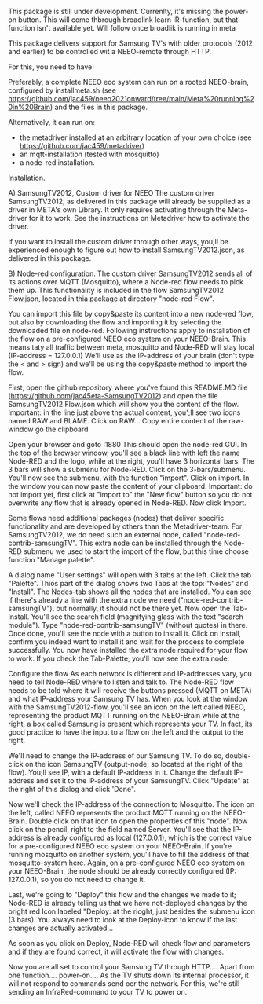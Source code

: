 
This package is still under development.
Currenlty, it's missing the power-on button. This will come thbrough broadlink learn IR-function, but that function isn't available yet.
Will follow once broadlik is running in meta

This package delivers support for Samsung TV's with older protocols (2012 and earlier) to be controlled wit a NEEO-remote through HTTP.

For this, you need to have:

Preferably, a complete NEEO eco system can run on a rooted NEEO-brain, configured by installmeta.sh (see https://github.com/jac459/neeo2021onward/tree/main/Meta%20running%20in%20Brain)
and the files in this package.
 
Alternatively, it can run on:
- the metadriver installed at an arbitrary location of your own choice (see https://github.com/jac459/metadriver)
- an mqtt-installation (tested with mosquitto)
- a node-red installation.


Installation.

A) SamsungTV2012, Custom driver for NEEO
The custom driver SamsungTV2012, as delivered in this package will already be supplied as a driver in META's own Library.
It only requires activating through the Meta-driver for it to work. See the instructions on Metadriver how to activate the driver.  

If you want to install the custom driver through other ways, you;ll be experienced enough to figure out how to install SamsungTV2012.json, as delivered in this package.

B) Node-red configuration.
The custom driver SamsungTV2012 sends all of its actions over MQTT (Mosquitto), where a Node-red flow needs to pick them up.
This functionality is included in the flow SamsungTV2012 Flow.json, located in thia package at directory "node-red Flow".

You can import this file by copy&paste its content into a new node-red flow, but also by downloading the flow and importing it by selecting the downloaded file on node-red. 
Following instructions apply to installation of the flow on a pre-configured NEEO eco system on your NEEO-Brain.  This means taty all traffic between meta, mosquitto and Node-RED will stay local (IP-address = 127.0.0.1) 
We'll use <ip-address Brain> as the IP-address of your brain (don't type the < and > sign) and we'll be using the copy&paste method to import the flow.

First, open the github repository where you've found this README.MD file (https://github.com/jac45eta-SamsungTV2012) and open the file SamsungTV2012 Flow.json which will show you the content of the flow.
Important: in the line just above the actual content, you';ll see two icons named RAW and BLAME. Click on RAW...
Copy entire content of the raw-window go the clipboard 

Open your browser and goto <ip-address Brain>:1880
This should open the node-red GUI.
In the top of the browser window, you'll see a black line with left the name Node-RED and the logo, while at the right, you'll have 3 horizontal bars. The 3 bars will show a submenu for Node-RED.
Click on the 3-bars/submenu. 
You'll now see the submenu, with the function "import". Click on import.
In the window you can now paste the content of your clipboard.
Important: do not import yet, first click at "import to" the "New flow" button so you do not overwrite any flow that is already opened in Node-RED.
Now click Import.

Some flows need additional packages (nodes) that deliver specific functionality and are developed by others than the Metadriver-team. 
For SamsungTV2012, we do need such an external node, called "node-red-contrib-samsungTV". 
This extra node can be installed  through the Node-RED submenu we used to start the import of the flow, but this time choose function "Manage palette". 

A dialog name "User settings" will open with 3 tabs at the left. Click the tab "Palette". Thios part of the dialog shows two Tabs at the top: "Nodes" and "Install". 
The Nodes-tab shows all the nodes that are installed. You can see if there's already a line with the extra node we need ("node-red-contrib-samsungTV"), but normally, it should not be there yet.
Now open the Tab-Install. You'll see the search field (magnifying glass with the text "search module"). Type "node-red-contrib-samsungTV" (without quotes) in there.
Once done, you'll see the node with a button to install it. Click on install, confirm you indeed want to install it and wait for the process to complete successfully.
You now have installed the extra node required for your flow to work. If you check the Tab-Palette, you'll now see the extra node.

Configure the flow
As each network is different and IP-addresses vary, you need to tell Node-RED where to listen and talk to.
The Node-RED flow needs to be told where it will receive the buttons pressed (MQTT on META) and what IP-address your Samsung TV has.
When you look at the window with the SamsungTV2012-flow, you'll see an icon on the left called NEEO, representing the product MQTT running on the NEEO-Brain while at the right, a box called Samsung is present which represents your TV.
In fact, its good practice to have the input to a flow on the left and the output to the right.

We'll need to change the IP-address of our Samsung TV. To do so, double-click on the icon SamsungTV (output-node, so located at the right of the flow). You;ll see IP, with a default IP-address in it. Change the default IP-address and set it to the IP-address of your SamsungTV.
Click "Update" at the right of this dialog and click 'Done".

Now we'll check the IP-address of the connection to Mosquitto. The icon on the left, called NEEO represents the product MQTT running on the NEEO-Brain. Double click on that icon to open the properties of this "node". Now click on the pencil, right to the field named Server.
You'll see that the IP-address is already configured as local (127.0.0.1), which is the correct value for a pre-configured NEEO eco system on your NEEO-Brain. If you're running mosquitto on another system, you'll have to fill the address of that mosquitto-system here.
Again, on a pre-configured NEEO eco system on your NEEO-Brain, the node should be already correctly configured (IP: 127.0.0.1), so you do not need to change it. 

Last, we're going to "Deploy" this flow and the changes we made to it; Node-RED is already telling us that we have not-deployed changes by the bright red Icon labeled "Deploy: at the rioght, just besides the submenu icon (3 bars).
You always need to look at the Deploy-icon to know if the last changes are actually activated...

As soon as you click on Deploy, Node-RED will check flow and parameters and if they are found correct, it will activate the flow with changes. 

Now you are all set to control your Samsung TV through HTTP.... Apart from one function.... power-on.... As the TV shuts down its internal processor, it will not respond to commands send oer the network.
For this, we're still sending an InfraRed-command to  your TV to power on.
